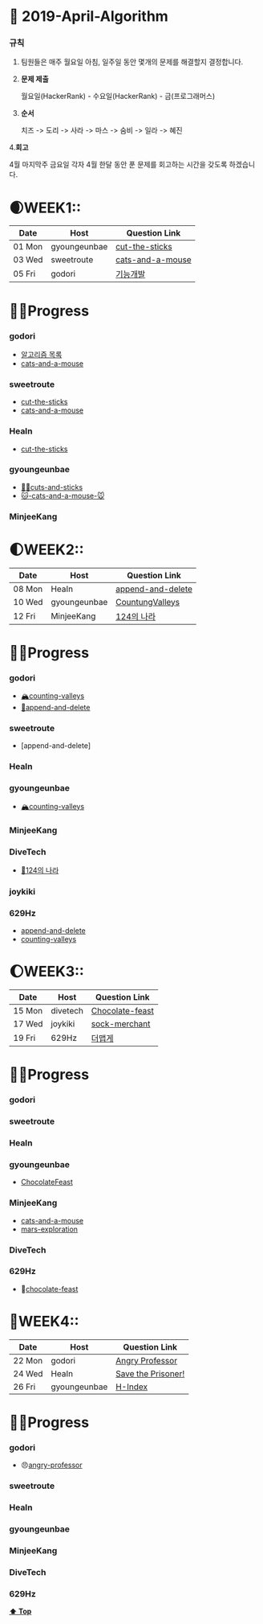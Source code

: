 # 🌸 2019-April-Algorithm

### 규칙

1. 팀원들은 매주 월요일 아침, 일주일 동안 몇개의 문제를 해결할지 결정합니다.

2. **문제 제출**

   월요일(HackerRank) - 수요일(HackerRank) - 금(프로그래머스)

3. **순서**

   치즈 -> 도리 -> 사라 -> 마스 -> 숨비 -> 일라 ->  혜진

4.**회고**

  4월 마지막주 금요일 
  각자 4월 한달 동안 푼 문제를 회고하는 시간을 갖도록 하겠습니다. 

# 🌒WEEK1::

| Date   | Host         | Question Link                                                |
| ------ | ------------ | ------------------------------------------------------------ |
| 01 Mon | gyoungeunbae | [cut-the-sticks](https://www.hackerrank.com/challenges/cut-the-sticks/problem) |
| 03 Wed | sweetroute   | [cats-and-a-mouse](https://www.hackerrank.com/challenges/cats-and-a-mouse/problem) |
| 05 Fri | godori       | [기능개발](https://programmers.co.kr/learn/courses/30/lessons/42586)|

# 👩‍💻Progress

### godori
- [알고리즘 목록](https://www.notion.so/godori/Today-625d5e0d19294ab3b990f90f052f0d67)
- [cats-and-a-mouse](https://www.notion.so/godori/Cats-and-a-Mouse-3345757749734bfd99c85e8ebabe1d14#3345757749734bfd99c85e8ebabe1d14)
### sweetroute
- [cut-the-sticks](https://www.hackerrank.com/challenges/cut-the-sticks/problem)
- [cats-and-a-mouse](https://sweetroute.tistory.com/entry/HackerRankCCats-and-a-Mouse)
### HeaIn
- [cut-the-sticks](https://github.com/HeaIn/TodayAlgorithm/blob/master/0401CutTheSticks.java)

### gyoungeunbae

* [💇‍♀️cuts-and-sticks](<https://github.com/gyoungeunbae/Daily-algorithm/blob/master/Answer/CuttheSticks.java>)
* [🐱-cats-and-a-mouse-🐭](<https://github.com/gyoungeunbae/Daily-algorithm/blob/master/Answer/CatsandMouse.java>)

### MinjeeKang





# 🌓WEEK2::

| Date   | Host         | Question Link                                                |
| ------ | ------------ | ------------------------------------------------------------ |
| 08 Mon | HeaIn        | [append-and-delete](<https://www.hackerrank.com/challenges/append-and-delete/problem>) |
| 10 Wed | gyoungeunbae | [CountungValleys](<https://www.hackerrank.com/challenges/counting-valleys/problem>) |
| 12 Fri | MinjeeKang   | [124의 나라](<https://programmers.co.kr/learn/courses/30/lessons/12899>) |

# 👩‍💻Progress

### godori
- [🏔counting-valleys](https://www.notion.so/godori/Counting-Valleys-9f296e1684524b6a9018f3b1fe906ecd)
- [🦎append-and-delete](https://www.notion.so/godori/Append-and-Delete-0377d5d7b9fe4f54a43f2c442d0d7664)
### sweetroute
- [append-and-delete]
### HeaIn

### gyoungeunbae

* [🏔counting-valleys](<https://github.com/gyoungeunbae/Daily-algorithm/blob/master/Answer/Counting-Valleys.java>)

### MinjeeKang

### DiveTech  
- [🔢124의 나라](https://github.com/divetech/algorithms/blob/master/java/src/programmers/System124.java)  

### joykiki

### 629Hz
- [append-and-delete](https://github.com/629Hz/daily-algorithm/blob/master/append-and-delete.kt)
- [counting-valleys](https://github.com/629Hz/daily-algorithm/blob/master/counting-valleys)

# 🌔WEEK3::

| Date   | Host     | Question Link                                                |
| ------ | -------- | ------------------------------------------------------------ |
| 15 Mon | divetech | [Chocolate-feast](https://www.hackerrank.com/challenges/chocolate-feast/problem) |
| 17 Wed | joykiki  | [sock-merchant](https://www.hackerrank.com/challenges/sock-merchant/problem) |
| 19 Fri | 629Hz    | [더맵게](https://programmers.co.kr/learn/courses/30/lessons/42626) |

# 👩‍💻Progress

### godori

### sweetroute

### HeaIn

### gyoungeunbae

* [ChocolateFeast](<https://github.com/gyoungeunbae/algorithm/blob/master/Answer/ChocolateFeast.java>)



### MinjeeKang

- [cats-and-a-mouse](https://github.com/MinjeeKang/devSkill/blob/master/java/AlgorithmJava/src/hackerrank/Implementation/Easy_CatsandaMouse.java)
- [mars-exploration](https://github.com/MinjeeKang/devSkill/blob/master/java/AlgorithmJava/src/hackerrank/Strings/Easy_MarsExploration.java)

### DiveTech  

### 629Hz
- 🍫[chocolate-feast](https://github.com/629Hz/daily-algorithm/blob/master/ChocolateFeast.kt)

# 🌝WEEK4::

| Date   | Host         | Question Link                                                |
| ------ | ------------ | ------------------------------------------------------------ |
| 22 Mon | godori       | [Angry Professor](https://www.hackerrank.com/challenges/angry-professor/problem) |
| 24 Wed | HeaIn        | [Save the Prisoner!](https://www.hackerrank.com/challenges/save-the-prisoner/problem) |
| 26 Fri | gyoungeunbae | [H-Index](<https://programmers.co.kr/learn/courses/30/lessons/42747>) |

# 👩‍💻Progress

### godori
- 😠[angry-professor](https://www.notion.so/godori/Angry-Professor-32b83fd11eeb4b49a3d83cf0bee467e1)
### sweetroute

### HeaIn

### gyoungeunbae

### MinjeeKang

### DiveTech  

### 629Hz

**[⬆ Top](#)**

